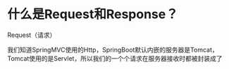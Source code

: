 # 什么是Request和Response？

Request（请求）

我们知道SpringMVC使用的Http，SpringBoot默认内嵌的服务器是Tomcat，Tomcat使用的是Servlet，所以我们的一个个请求在服务器接收时都被封装成了